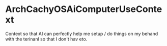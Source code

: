 # ArchCachyOSAiComputerUseContext
Context so that AI can perfectly help me setup / do things on my behand with the terinanl so that I don't hav eto. 
